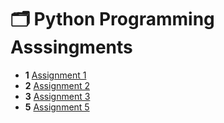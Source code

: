 # 🗂️ Python Programming Asssingments

- **1** [Assignment 1](https://github.com/geijinchan/Python/blob/main/Assingments/EDA%20Assingments/Programming%20assingments/Assingment%201.ipynb)
- **2** [Assignment 2](https://github.com/geijinchan/Python/blob/main/Assingments/EDA%20Assingments/Programming%20assingments/Assingment%202.ipynb)
- **3** [Assignment 3](https://github.com/geijinchan/Python/blob/main/Assingments/EDA%20Assingments/Programming%20assingments/Assingment%203.ipynb)
- **5** [Assignment 5](https://github.com/geijinchan/Python/blob/main/Assingments/EDA%20Assingments/Programming%20assingments/Assingment%205.ipynb)
